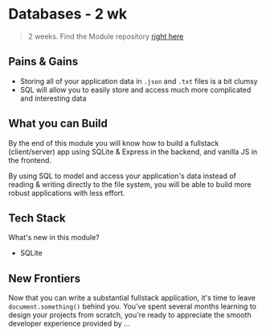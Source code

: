 # Databases - 2 wk

> 2 weeks. Find the Module repository [right here](https://github.com/HackYourFutureBelgium/databases/)

## Pains & Gains

* Storing all of your application data in `.json` and `.txt` files is a bit clumsy
* SQL will allow you to easily store and access much more complicated and interesting data

## What you can Build

By the end of this module you will know how to build a fullstack \(client/server\) app using SQLite & Express in the backend, and vanilla JS in the frontend.

By using SQL to model and access your application's data instead of reading & writing directly to the file system, you will be able to build more robust applications with less effort.

## Tech Stack

What's new in this module?

* SQLite

## New Frontiers

Now that you can write a substantial fullstack application, it's time to leave `document.something()` behind you. You've spent several months learning to design your projects from scratch, you're ready to appreciate the smooth developer experience provided by ...

